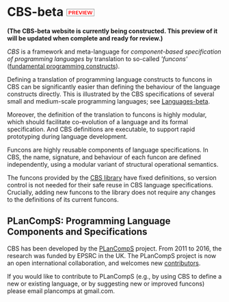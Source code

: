 CBS-beta ![PREVIEW](Funcons-beta/preview.png)
========

**(The CBS-beta website is currently being constructed. This preview of it**
**will be updated when complete and ready for review.)**

_CBS_ is a framework and meta-language for _component-based specification of
programming languages_ by translation to so-called _'funcons'_ 
([fundamental programming constructs]).

Defining a translation of programming language constructs to funcons in CBS can
be significantly easier than defining the behaviour of the language constructs
directly. This is illustrated by the CBS specifications of several small and
medium-scale programming languages; see [Languages-beta].

Moreover, the definition of the translation to funcons is highly modular, which
should facilitate co-evolution of a language and its formal specification. 
And CBS definitions are executable, to support rapid prototyping during
language development.

Funcons are highly reusable components of language specifications. In CBS, the 
name, signature, and behaviour of each funcon are defined independently, using
a modular variant of structural operational semantics.

The funcons provided by the [CBS library] have fixed definitions, so version
control is not needed for their safe reuse in CBS language specifications.
Crucially, adding new funcons to the library does not require any changes to the
definitions of its current funcons. 

PLanCompS: Programming Language Components and Specifications
----------

CBS has been developed by the [PLanCompS] project. From 2011 to 2016, the research
was funded by EPSRC in the UK. The PLanCompS project is now an open international
collaboration, and welcomes new [contributors]. 

If you would like to contribute to PLanCompS (e.g., by using CBS to define a new
or existing language, or by suggesting new or improved funcons) please email 
plancomps at gmail.com.

[Fundamental programming constructs]: Funcons-beta/index.html

[Languages-beta]: Languages-beta/index.html

[CBS library]: Funcons-beta/Funcons-Index/index.html

[PLanCompS]: http://plancomps.org

[Contributors]: Contributors.html
